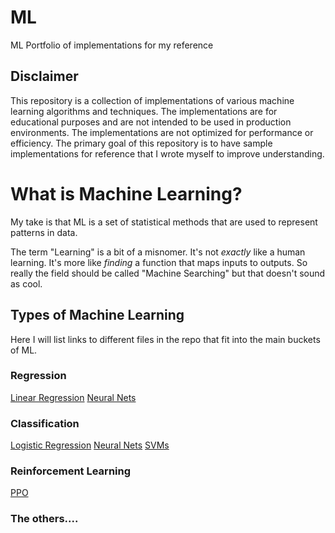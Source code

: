 # ML
ML Portfolio of implementations for my reference

## Disclaimer
This repository is a collection of implementations of various machine learning algorithms and techniques. 
The implementations are for educational purposes and are not intended to be used in production environments. 
The implementations are not optimized for performance or efficiency. 
The primary goal of this repository is to have sample implementations for reference that I wrote myself to improve understanding.

# What is Machine Learning?

My take is that ML is a set of statistical methods that are used to represent patterns in data.

The term "Learning" is a bit of a misnomer. 
It's not *exactly* like a human learning. 
It's more like *finding* a function that maps inputs to outputs.
So really the field should be called "Machine Searching" but that doesn't sound as cool.

## Types of Machine Learning
Here I will list links to different files in the repo that fit into the main buckets of ML.

### Regression

[Linear Regression](./lin-reg-torch)
[Neural Nets](./nn-torch)

### Classification
[Logistic Regression](./log-reg-torch)
[Neural Nets](./nn-torch)
[SVMs](./svm)

### Reinforcement Learning
[PPO](./RL/PPO/)

### The others....

